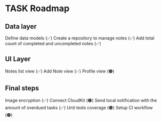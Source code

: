 #  TASK Roadmap

## Data layer
Define data models (✅)
Create a repository to manage notes (✅)
Add total count of completed and uncompleted notes (✅)

## UI Layer
Notes list view (✅)
Add Note view (✅)
Profile view (🟠)

## Final steps
Image encryption (✅)
Connect CloudKit (🟠)
Send local notification with the amount of overdued tasks (✅)
Unit tests coverage (🟠)
Setup CI workflow (🟠)
